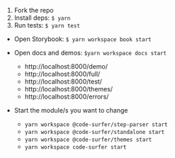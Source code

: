 1. Fork the repo
2. Install deps: `$ yarn`
3. Run tests: `$ yarn test`

- Open Storybook: `$ yarn workspace book start`
- Open docs and demos: `$yarn workspace docs start`

  - http://localhost:8000/demo/
  - http://localhost:8000/full/
  - http://localhost:8000/test/
  - http://localhost:8000/themes/
  - http://localhost:8000/errors/

- Start the module/s you want to change
  - `yarn workspace @code-surfer/step-parser start`
  - `yarn workspace @code-surfer/standalone start`
  - `yarn workspace @code-surfer/themes start`
  - `yarn workspace code-surfer start`

